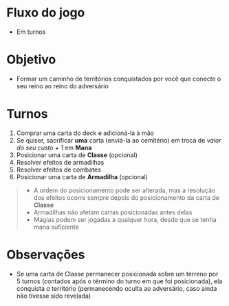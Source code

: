 # Fluxo do jogo

* Em turnos

# Objetivo

* Formar um caminho de territórios conquistados por você que conecte o seu reino ao reino do adversário

# Turnos

1. Comprar uma carta do deck e adicioná-la à mão
2. Se quiser, sacrificar **uma** carta (enviá-la ao cemitério) em troca de *valor do seu custo + 1* em **Mana**
3. Posicionar uma carta de **Classe** (opcional)
4. Resolver efeitos de armadilhas
5. Resolver efeitos de combates
6. Posicionar uma carta de **Armadilha** (opcional)
> * A ordem do posicionamento pode ser alterada, mas a resolução dos efeitos ocorre sempre depois do posicionamento da carta de **Classe**
> * Armadilhas não afetam cartas posicionadas antes delas
> * Magias podem ser jogadas a qualquer hora, desde que se tenha mana suficiente

# Observações 

* Se uma carta de Classe permanecer posicionada sobre um terreno por 5 turnos (contados após o término do turno em que foi posicionada), ela conquista o território (permanecendo oculta ao adversário, caso ainda não tivesse sido revelada)
